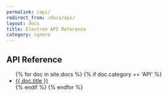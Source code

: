 ```yaml
---
permalink: /api/
redirect_from: /docs/api/
layout: docs
title: Electron API Reference
category: ignore
---
```


## API Reference

<ul>
{% for doc in site.docs %}
  {% if doc.category == 'API' %}
    <li>
      <a href="{{ site.baseurl }}{{ doc.url }}">{{ doc.title }}</a>
      <!-- <span class="excerpt">{{ doc.content | strip_html | truncatewords: 50 }}</span> -->
    </li>
  {% endif %}
{% endfor %}
</ul>
